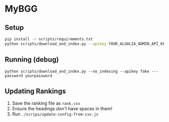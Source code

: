 # MyBGG

## Setup

```sh
pip install -r scripts/requirements.txt
python scripts/download_and_index.py --apikey YOUR_ALGOLIA_ADMIN_API_KEY`
```

## Running (debug)

`python scripts/download_and_index.py --no_indexing --apikey fake ---password yourpassword`

## Updating Rankings

1. Save the ranking file as `rank.csv`
2. Ensure the headings _don't_ have spaces in them!
3. Run `./scrips/update-config-from-csv.js`
